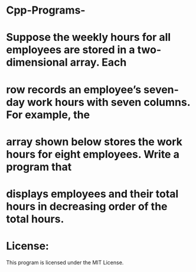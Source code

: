 # Cpp-Programs-

# Suppose the weekly hours for all employees are stored in a two-dimensional array. Each
# row records an employee’s seven-day work hours with seven columns. For example, the
# array shown below stores the work hours for eight employees. Write a program that
# displays employees and their total hours in decreasing order of the total hours.


# License:
This program is licensed under the MIT License.
